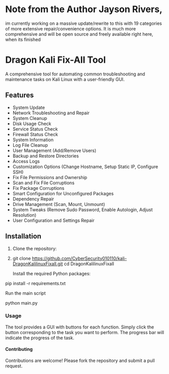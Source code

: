 # Note from the Author Jayson Rivers,
 im currently working on a massive update/rewrite to this
 with 19 categories of more extensive repair/convenience 
 options. It is much more comprehensive and will be open source
 and freely available right here, when its finished 

# Dragon Kali Fix-All Tool

A comprehensive tool for automating common troubleshooting and maintenance tasks on Kali Linux with a user-friendly GUI.

## Features

- System Update
- Network Troubleshooting and Repair
- System Cleanup
- Disk Usage Check
- Service Status Check
- Firewall Status Check
- System Information
- Log File Cleanup
- User Management (Add/Remove Users)
- Backup and Restore Directories
- Access Logs
- Customization Options (Change Hostname, Setup Static IP, Configure SSH)
- Fix File Permissions and Ownership
- Scan and Fix File Corruptions
- Fix Package Corruptions
- Smart Configuration for Unconfigured Packages
- Dependency Repair
- Drive Management (Scan, Mount, Unmount)
- System Tweaks (Remove Sudo Password, Enable Autologin, Adjust Resolution)
- User Configuration and Settings Repair



## Installation

1. Clone the repository:
2. 
   git clone https://github.com/CyberSecurity010110/kali-DragonKalilinuxFixall.git
   cd DragonKalilinuxFixall

   Install the required Python packages:

pip install -r requirements.txt

Run the main script

python main.py

### Usage

The tool provides a GUI with buttons for each function. Simply click the button corresponding to the task you want to perform. The progress bar will indicate the progress of the task.

#### Contributing

Contributions are welcome! Please fork the repository and submit a pull request.

